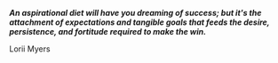 _**An aspirational diet will have you dreaming of success; but it's the attachment of expectations and tangible goals that feeds the desire, persistence, and fortitude required to make the win.**_

Lorii Myers